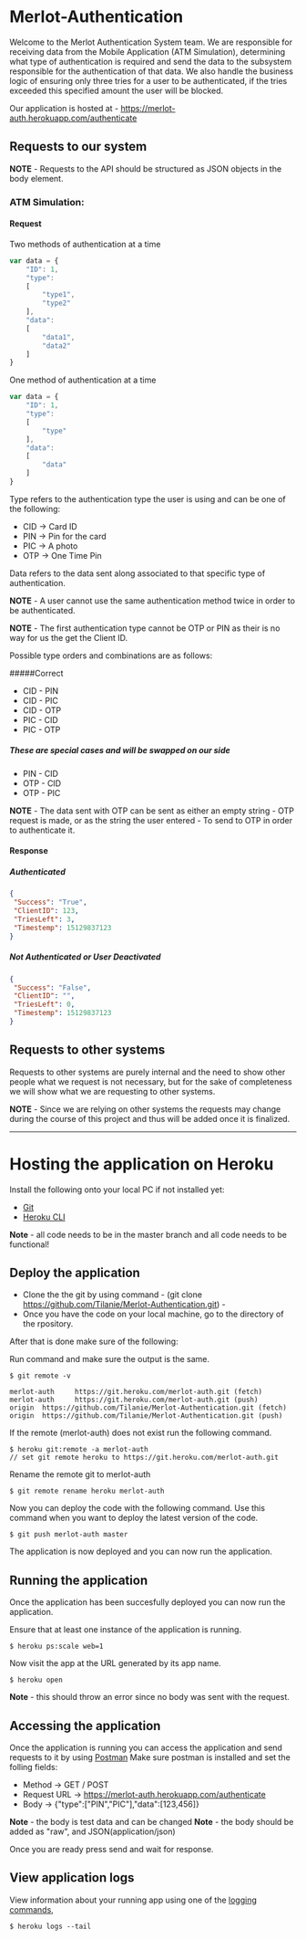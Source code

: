 # Merlot-Authentication

Welcome to the Merlot Authentication System team. We are responsible for receiving data from the Mobile Application (ATM Simulation), determining what type of authentication is required and send the data to the subsystem responsible for the authentication of that data.
We also handle the business logic of ensuring only three tries for a user to be authenticated, if the tries exceeded this specified amount the user will be blocked.

Our application is hosted at - https://merlot-auth.herokuapp.com/authenticate

## Requests to our system

**NOTE** - Requests to the API should be structured as JSON objects in the body element.

### ATM Simulation:

#### Request

Two methods of authentication at a time

```javascript
var data = {
    "ID": 1,
    "type":
    [
        "type1",
        "type2"
    ],
    "data": 
    [
        "data1",
        "data2"
    ]
}
```

One method of authentication at a time

```javascript
var data = {
    "ID": 1,
    "type":
    [
        "type"
    ],
    "data": 
    [
        "data"
    ]
}
```

Type refers to the authentication type the user is using and can be one of the following:

* CID  -> Card ID
* PIN  -> Pin for the card
* PIC  -> A photo
* OTP  -> One Time Pin

Data refers to the data sent along associated to that specific type of authentication.

**NOTE** - A user cannot use the same authentication method twice in order to be authenticated.

**NOTE** - The first authentication type cannot be OTP or PIN as their is no way for us the get the Client ID.

Possible type orders and combinations are as follows:

#####Correct
* CID - PIN
* CID - PIC
* CID - OTP
* PIC - CID
* PIC - OTP

##### These are special cases and will be swapped on our side

* PIN - CID
* OTP - CID
* OTP - PIC

**NOTE** - The data sent with OTP can be sent as either an empty string - OTP request is made, or as the string the user entered - To send to OTP in order to authenticate it.

#### Response

##### Authenticated

```json
{
 "Success": "True",
 "ClientID": 123,
 "TriesLeft": 3,
 "Timestemp": 15129837123
}
```

##### Not Authenticated or User Deactivated

```json
{
 "Success": "False",
 "ClientID": "",
 "TriesLeft": 0,
 "Timestemp": 15129837123
}
```

## Requests to other systems

Requests to other systems are purely internal and the need to show other people what we request is not necessary, but for the sake of completeness we will show what we are requesting to other systems. 

**NOTE** - Since we are relying on other systems the requests may change during the course of this project and thus will be added once it is finalized.


---

# Hosting the application on Heroku

Install the following onto your local PC if not installed yet:
* [Git](https://git-scm.com/downloads)
* [Heroku CLI](https://devcenter.heroku.com/articles/heroku-cli)

**Note** - all code needs to be in the master branch and all code needs to be functional!

## Deploy the application

* Clone the the git by using command - (git clone https://github.com/Tilanie/Merlot-Authentication.git) -
* Once you have the code on your local machine, go to the directory of the rpository.

After that is done make sure of the following:

Run command and make sure the output is the same.
```
$ git remote -v
```
```
merlot-auth     https://git.heroku.com/merlot-auth.git (fetch)
merlot-auth     https://git.heroku.com/merlot-auth.git (push)
origin  https://github.com/Tilanie/Merlot-Authentication.git (fetch)
origin  https://github.com/Tilanie/Merlot-Authentication.git (push)
```
 If the remote (merlot-auth) does not exist run the following command.
```term
$ heroku git:remote -a merlot-auth
// set git remote heroku to https://git.heroku.com/merlot-auth.git
```
Rename the remote git to merlot-auth
```term
$ git remote rename heroku merlot-auth
```
Now you can deploy the code with the following command.
Use this command when you want to deploy the latest version of the code.
```
$ git push merlot-auth master
```
The application is now deployed and you can now run the application.

## Running the application

Once the application has been succesfully deployed you can now run the application.

Ensure that at least one instance of the application is running.
```
$ heroku ps:scale web=1
```
Now visit the app at the URL generated by its app name.
```
$ heroku open
```
**Note** - this should throw an error since no body was sent with the request.

## Accessing the application

Once the application is running you can access the application and send requests to it by using [Postman](https://www.getpostman.com/)
Make sure postman is installed and set the folling fields:
* Method -> GET / POST
* Request URL -> https://merlot-auth.herokuapp.com/authenticate
* Body -> {"type":["PIN","PIC"],"data":[123,456]}

**Note** - the body is test data and can be changed
**Note** - the body should be added as "raw", and JSON(application/json)

Once you are ready press send and wait for response.

## View application logs

View information about your running app using one of the [logging commands](https://devcenter.heroku.com/articles/logging),
```
$ heroku logs --tail
```
